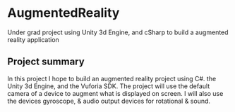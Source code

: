 # AugmentedReality
Under grad project using Unity 3d Engine, and cSharp to build a augmented reality application

## Project summary

In this project I hope to build an augmented reality project using C#. the Unity 3d Engine, and the Vuforia SDK. The project will use the 
default camera of a device to augment what is displayed on screen. I will also use the devices gyroscope, & audio output devices for
rotational & sound.

